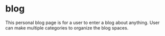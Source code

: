 # blog
This personal blog page is for a user to enter a blog about anything. User can make multiple categories to organize the blog spaces.
